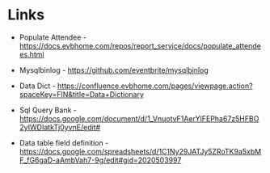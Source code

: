 # Links

- Populate Attendee -  https://docs.evbhome.com/repos/report_service/docs/populate_attendees.html

- Mysqlbinlog - https://github.com/eventbrite/mysqlbinlog

- Data Dict - https://confluence.evbhome.com/pages/viewpage.action?spaceKey=FIN&title=Data+Dictionary

- Sql Query Bank - https://docs.google.com/document/d/1_VnuotvF1AerYlFEPha67z5HFBO2yIWDIatkTj0yvnE/edit#

- Data table field definition - 
https://docs.google.com/spreadsheets/d/1C1Ny29JATJy5ZRoTK9a5xbMF_fG6gaD-aAmbVah7-9g/edit#gid=2020503997
